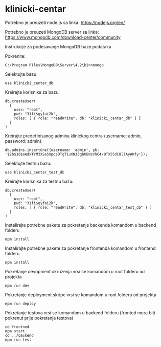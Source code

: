 # klinicki-centar

Potrebno je preuzeti node.js sa linka: https://nodejs.org/en/

Potrebno je preuzeti MongoDB server sa linka: https://www.mongodb.com/download-center/community

Instrukcije za podesavanje MongoDB baze podataka

Pokrenite: 
```
C:\Program Files\MongoDB\Server\4.2\bin>mongo
```

Selektujte bazu:

```
use klinicki_centar_db
```

Kreirajte korisnika za bazu:

```
db.createUser(
  {
    user: "root",
    pwd: "31fi$gyfai2k",
    roles: [ { role: "readWrite", db: "klinicki_centar_db" } ]
  }
)
```



Kreirajte predefinisanog admina klinickog centra (username: admin, password: admin):
```
db.admins.insertOne({username: 'admin', pk: '$2b$10$aAdxTYM3XSa5XpqsDTgT1uXNJ3gbOBNzVhC4/9TX55dCUllAyAKfy'});
```

Selektujte testnu bazu:
```
use klinicki_centar_test_db
```

Kreirajte korisnika za testnu bazu:

```
db.createUser(
  {
    user: "root",
    pwd: "31fi$gyfai2k",
    roles: [ { role: "readWrite", db: "klinicki_centar_test_db" } ]
  }
)
```

Instalirajte potrebne pakete za pokretanje backenda komandom u backend folderu
```
npm install
```

Instalirajte potrebne pakete za pokretanje frontenda komandom u frontend folderu
```
npm install
```

Pokretanje devopment okruzenja vrsi se komandom u root folderu od projekta
```
npm run dev
```


Pokretanje deployment skripe vrsi se komandom u root folderu od projekta
```
npm run deploy
```


Pokretanje testova vrsi se komandom u backend folderu (fronted mora biti pokrenut prije pokretanja testova)
```
cd frontned
npm start
cd ../backend
npm run test
```
